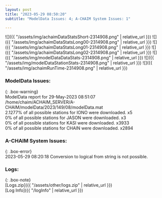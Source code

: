 ```yaml
---
layout: post
title: "2023-05-29 08:50:20"
subtitle: "ModelData Issues: 4; A-CHAIM System Issues: 1"

---
```


![]({{ "/assets/img/achaimDataStatsShort-2314908.png" | relative_url }})
![]({{ "/assets/img/achaimDataStatsLong00-2314908.png" | relative_url }})
![]({{ "/assets/img/achaimDataStatsLong01-2314908.png" | relative_url }})
![]({{ "/assets/img/achaimDataStatsLong02-2314908.png" | relative_url }})
![]({{ "/assets/img/modelDataDataStats-2314908.png" | relative_url }})
![]({{ "/assets/img/modelDataStationStats-2314908.png" | relative_url }})
![]({{ "/assets/img/achaimRunTime-2314908.png" | relative_url }})


### ModelData Issues:  
  
{: .box-warning}  
 ModelData report for 29-May-2023 08:51:07   
 /home/chaim/ACHAIM_SERVER/A-CHAIM/modelData/2023/149/08/modelData.mat   
 2.1277% of all possible stations for IONO were downloaded. x5   
 0% of all possible stations for JASON were downloaded. x3   
 0% of all possible stations for KASI were downloaded. x3933   
 0% of all possible stations for CHAIN were downloaded. x2894   
  
### A-CHAIM System Issues:  
  
{: .box-error}  
2023-05-29 08:20:18 Conversion to logical from string is not possible.  

### Logs:  
  
{: .box-note}  
[Logs.zip]({{ "/assets/other/logs.zip" | relative_url }})  
[Log Info]({{ "/logInfo" | relative_url }})  
